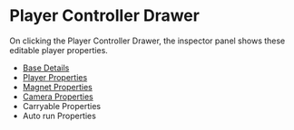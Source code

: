 # Player Controller Drawer

On clicking the Player Controller Drawer, the inspector panel shows these editable player properties.

* [Base Details ](base-details.md)
* [Player Properties](player-properties.md)
* [Magnet Properties](magnet-properties.md)
* [Camera Properties](camera-properties.md)
* Carryable Properties
* Auto run Properties


